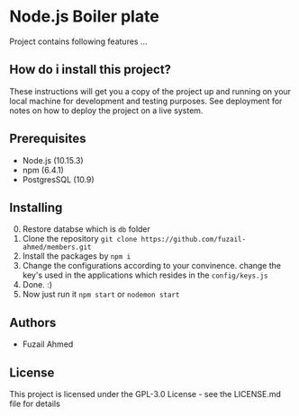 # Node.js Boiler plate
Project contains following features
...

## How do i install this project?
These instructions will get you a copy of the project up and running on your local machine for development and testing purposes. See deployment for notes on how to deploy the project on a live system.

## Prerequisites
- Node.js (10.15.3)
- npm (6.4.1)
- PostgresSQL (10.9)

## Installing
0. Restore databse which is `db` folder
1. Clone the repository
`git clone https://github.com/fuzail-ahmed/members.git`
2. Install the packages by `npm i`
3. Change the configurations according to your convinence. change the key's used in the applications which resides in the `config/keys.js`
4. Done. :) 
5. Now just run it `npm start` or `nodemon start`


## Authors
* Fuzail Ahmed

## License
This project is licensed under the GPL-3.0 License - see the LICENSE.md file for details
